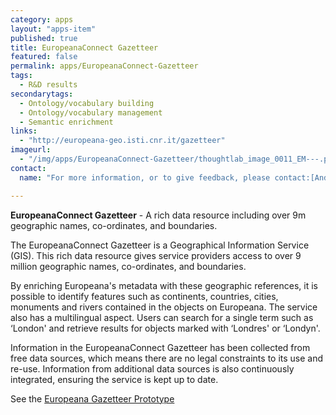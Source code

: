 ```yaml
---
category: apps
layout: "apps-item"
published: true
title: EuropeanaConnect Gazetteer
featured: false
permalink: apps/EuropeanaConnect-Gazetteer
tags: 
  - R&D results
secondarytags:
  - Ontology/vocabulary building
  - Ontology/vocabulary management
  - Semantic enrichment
links: 
  - "http://europeana-geo.isti.cnr.it/gazetteer"
imageurl: 
  - "/img/apps/EuropeanaConnect-Gazetteer/thoughtlab_image_0011_EM---.png"
contact: 
  name: "For more information, or to give feedback, please contact:[Andr&eacute; Soares](andre.soares@ist.utl.pt) and [Gilberto Pedrosa](gilberto.pedrosa@ist.utl.pt)."

---
```

**EuropeanaConnect Gazetteer** - A rich data resource including over 9m geographic names, co-ordinates, and boundaries.

The EuropeanaConnect Gazetteer is a Geographical Information Service (GIS). This rich data resource gives service providers access to over 9 million geographic names, co-ordinates, and boundaries.

By enriching Europeana&#39;s metadata with these geographic references, it is possible to identify features such as continents, countries, cities, monuments and rivers contained in the objects on Europeana. The service also has a multilingual aspect. Users can search for a single term such as &lsquo;London&#39; and retrieve results for objects marked with &lsquo;Londres&#39; or &lsquo;Londyn&#39;.

Information in the EuropeanaConnect Gazetteer has been collected from free data sources, which means there are no legal constraints to its use and re-use. Information from additional data sources is also continuously integrated, ensuring the service is kept up to date.

See the [Europeana Gazetteer Prototype](http://europeana-geo.isti.cnr.it/gazetteer)




	
